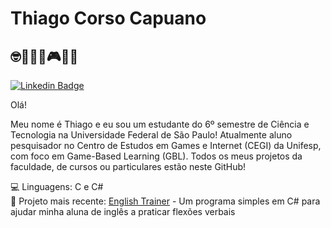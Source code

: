 # Thiago Corso Capuano
## 🤓👩‍💻👾🎮🍣🎾
[![Linkedin Badge](https://img.shields.io/badge/-LinkedIn-blue?style=flat-square&logo=Linkedin&logoColor=white&link=https://www.linkedin.com/in/geisse-costa/)](https://www.linkedin.com/in/thiago-corso-capuano/)

Olá!

Meu nome é Thiago e eu sou um estudante do 6º semestre de Ciência e Tecnologia na Universidade Federal de São Paulo!
Atualmente aluno pesquisador no Centro de Estudos em Games e Internet (CEGI) da Unifesp, com foco em Game-Based Learning (GBL).
Todos os meus projetos da faculdade, de cursos ou particulares estão neste GitHub!

💻 Linguagens: C e C#  
📁 Projeto mais recente: [English Trainer](https://github.com/capuano1/English-Trainer) - Um programa simples em C# para ajudar minha aluna de inglês a praticar flexões verbais  
